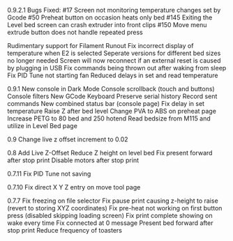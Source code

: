 0.9.2.1
Bugs Fixed:
#17 Screen not monitoring temperature changes set by Gcode
#50 Preheat button on occasion heats only bed
#145 Exiting the Level bed screen can crash extruder into front clips
#150 Move menu extrude button does not handle repeated press

Rudimentary support for Filament Runout
Fix incorrect display of temperature when E2 is selected
Seperate versions for different bed sizes no longer needed
Screen will now reconnect if an external reset is caused by plugging in USB
Fix commands being thrown out after waking from sleep
Fix PID Tune not starting fan
Reduced delays in set and read temperature

0.9.1
New console in Dark Mode
Console scrollback (touch and buttons)
Console filters
New GCode Keyboard
Preserve serial history
Record sent commands
New combined status bar (console page)
Fix delay in set temperature
Raise Z after bed level
Change PVA to ABS on preheat page
Increase PETG to 80 bed and 250 hotend
Read bedsize from M115 and utilize in Level Bed page

0.9
Change live z offset increment to 0.02

0.8
Add Live Z-Offset
Reduce Z height on level bed
Fix present forward after stop print
Disable motors after stop print

0.7.11
Fix PID Tune not saving

0.7.10
Fix direct X Y Z entry on move tool page

0.7.7
Fix freezing on file selector
Fix pause print causing z-height to raise (revert to storing XYZ coordinates)
Fix pre-heat not working on first button press (disabled skipping loading screen)
Fix print complete showing on wake every time
Fix connected at 0 message
Present bed forward after stop print
Reduce frequency of toasters